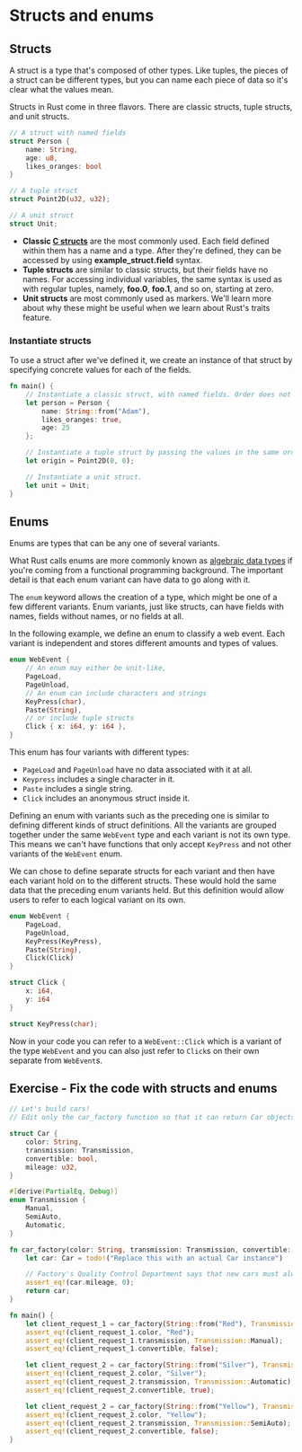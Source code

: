 # Structs and enums

## Structs

A struct is a type that's composed of other types. Like tuples, the pieces of a struct can be different types, but you can name each piece of data so it's clear what the values mean.

Structs in Rust come in three flavors. There are classic structs, tuple structs, and unit structs.

```rust
// A struct with named fields
struct Person {
    name: String,
    age: u8,
    likes_oranges: bool
}

// A tuple struct
struct Point2D(u32, u32);

// A unit struct
struct Unit;
```

- **Classic [C structs](https://en.wikipedia.org/wiki/Struct_(C_programming_language))** are the most commonly used. Each field defined within them has a name and a type. After they're defined, they can be accessed by using **example_struct.field** syntax.
- **Tuple structs** are similar to classic structs, but their fields have no names. For accessing individual variables, the same syntax is used as with regular tuples, namely, **foo.0**, **foo.1**, and so on, starting at zero.
- **Unit structs** are most commonly used as markers. We'll learn more about why these might be useful when we learn about Rust's traits feature.

### Instantiate structs

To use a struct after we've defined it, we create an instance of that struct by specifying concrete values for each of the fields.

```rust
fn main() {
    // Instantiate a classic struct, with named fields. Order does not matter.
    let person = Person {
        name: String::from("Adam"),
        likes_oranges: true,
        age: 25
    };

    // Instantiate a tuple struct by passing the values in the same order as defined.
    let origin = Point2D(0, 0);

    // Instantiate a unit struct.
    let unit = Unit;
}
```

## Enums

Enums are types that can be any one of several variants.

What Rust calls enums are more commonly known as [algebraic data types](https://en.wikipedia.org/wiki/Algebraic_data_type) if you're coming from a functional programming background. The important detail is that each enum variant can have data to go along with it.

The `enum` keyword allows the creation of a type, which might be one of a few different variants. Enum variants, just like structs, can have fields with names, fields without names, or no fields at all.

In the following example, we define an enum to classify a web event. Each variant is independent and stores different amounts and types of values.

```rust
enum WebEvent {
    // An enum may either be unit-like,
    PageLoad,
    PageUnload,
    // An enum can include characters and strings
    KeyPress(char),
    Paste(String),
    // or include tuple structs
    Click { x: i64, y: i64 },
}
```

This enum has four variants with different types:

- `PageLoad` and `PageUnload` have no data associated with it at all.
- `Keypress` includes a single character in it.
- `Paste` includes a single string.
- `Click` includes an anonymous struct inside it.

Defining an enum with variants such as the preceding one is similar to defining different kinds of struct definitions. All the variants are grouped together under the same `WebEvent` type and each variant is not its own type. This means we can't have functions that only accept `KeyPress` and not other variants of the `WebEvent` enum.

We can chose to define separate structs for each variant and then have each variant hold on to the different structs. These would hold the same data that the preceding enum variants held. But this definition would allow users to refer to each logical variant on its own.

```rust
enum WebEvent {
    PageLoad,
    PageUnload,
    KeyPress(KeyPress),
    Paste(String),
    Click(Click)
}

struct Click {
    x: i64,
    y: i64
}

struct KeyPress(char);
```

Now in your code you can refer to a `WebEvent::Click` which is a variant of the type `WebEvent` and you can also just refer to `Click`s on their own separate from `WebEvent`s.

## Exercise - Fix the code with structs and enums

```rust
// Let's build cars!
// Edit only the car_factory function so that it can return Car objects as requested by the clients.

struct Car {
    color: String,
    transmission: Transmission,
    convertible: bool,
    mileage: u32,
}

#[derive(PartialEq, Debug)]
enum Transmission {
    Manual,
    SemiAuto,
    Automatic,
}

fn car_factory(color: String, transmission: Transmission, convertible: bool) -> Car {
    let car: Car = todo!("Replace this with an actual Car instance")

    // Factory's Quality Control Department says that new cars must always have zero mileage!
    assert_eq!(car.mileage, 0);
    return car;
}

fn main() {
    let client_request_1 = car_factory(String::from("Red"), Transmission::Manual, false);
    assert_eq!(client_request_1.color, "Red");
    assert_eq!(client_request_1.transmission, Transmission::Manual);
    assert_eq!(client_request_1.convertible, false);

    let client_request_2 = car_factory(String::from("Silver"), Transmission::Automatic, true);
    assert_eq!(client_request_2.color, "Silver");
    assert_eq!(client_request_2.transmission, Transmission::Automatic);
    assert_eq!(client_request_2.convertible, true);

    let client_request_2 = car_factory(String::from("Yellow"), Transmission::SemiAuto, false);
    assert_eq!(client_request_2.color, "Yellow");
    assert_eq!(client_request_2.transmission, Transmission::SemiAuto);
    assert_eq!(client_request_2.convertible, false);
}
```
